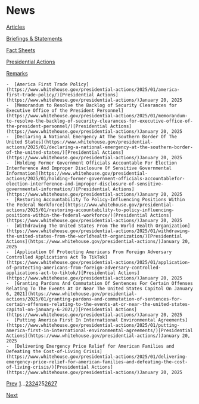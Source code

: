# 					News				

[Articles](/articles/)

[Briefings &amp; Statements](/briefings-statements/)

[Fact Sheets](/fact-sheets/)

[Presidential Actions](/presidential-actions/)

[Remarks](/remarks/)

    -  [America First Trade Policy](https://www.whitehouse.gov/presidential-actions/2025/01/america-first-trade-policy/)[Presidential Actions](https://www.whitehouse.gov/presidential-actions/)January 20, 2025 
    -  [Memorandum to Resolve the Backlog of Security Clearances for Executive Office of the President Personnel](https://www.whitehouse.gov/presidential-actions/2025/01/memorandum-to-resolve-the-backlog-of-security-clearances-for-executive-office-of-the-president-personnel/)[Presidential Actions](https://www.whitehouse.gov/presidential-actions/)January 20, 2025 
    -  [Declaring A National Emergency At The Southern Border Of The United States](https://www.whitehouse.gov/presidential-actions/2025/01/declaring-a-national-emergency-at-the-southern-border-of-the-united-states/)[Presidential Actions](https://www.whitehouse.gov/presidential-actions/)January 20, 2025 
    -  [Holding Former Government Officials Accountable For Election Interference And Improper Disclosure Of Sensitive Governmental Information](https://www.whitehouse.gov/presidential-actions/2025/01/holding-former-government-officials-accountablefor-election-interference-and-improper-disclosure-of-sensitive-governmental-information/)[Presidential Actions](https://www.whitehouse.gov/presidential-actions/)January 20, 2025 
    -  [Restoring Accountability To Policy-Influencing Positions Within the Federal Workforce](https://www.whitehouse.gov/presidential-actions/2025/01/restoring-accountability-to-policy-influencing-positions-within-the-federal-workforce/)[Presidential Actions](https://www.whitehouse.gov/presidential-actions/)January 20, 2025 
    -  [Withdrawing The United States From The World Health Organization](https://www.whitehouse.gov/presidential-actions/2025/01/withdrawing-the-united-states-from-the-worldhealth-organization/)[Presidential Actions](https://www.whitehouse.gov/presidential-actions/)January 20, 2025 
    -  [Application Of Protecting Americans From Foreign Adversary Controlled Applications Act To TikTok](https://www.whitehouse.gov/presidential-actions/2025/01/application-of-protecting-americans-from-foreign-adversary-controlled-applications-act-to-tiktok/)[Presidential Actions](https://www.whitehouse.gov/presidential-actions/)January 20, 2025 
    -  [Granting Pardons And Commutation Of Sentences For Certain Offenses Relating To The Events At Or Near The United States Capitol On January 6, 2021](https://www.whitehouse.gov/presidential-actions/2025/01/granting-pardons-and-commutation-of-sentences-for-certain-offenses-relating-to-the-events-at-or-near-the-united-states-capitol-on-january-6-2021/)[Presidential Actions](https://www.whitehouse.gov/presidential-actions/)January 20, 2025 
    -  [Putting America First In International Environmental Agreements](https://www.whitehouse.gov/presidential-actions/2025/01/putting-america-first-in-international-environmental-agreements/)[Presidential Actions](https://www.whitehouse.gov/presidential-actions/)January 20, 2025 
    -  [Delivering Emergency Price Relief for American Families and Defeating the Cost-of-Living Crisis](https://www.whitehouse.gov/presidential-actions/2025/01/delivering-emergency-price-relief-for-american-families-and-defeating-the-cost-of-living-crisis/)[Presidential Actions](https://www.whitehouse.gov/presidential-actions/)January 20, 2025 

[Prev](https://www.whitehouse.gov/news/page/24/)
[1](https://www.whitehouse.gov/news/)…[23](https://www.whitehouse.gov/news/page/23/)[24](https://www.whitehouse.gov/news/page/24/)25[26](https://www.whitehouse.gov/news/page/26/)[27](https://www.whitehouse.gov/news/page/27/)

[Next](https://www.whitehouse.gov/news/page/26/)
